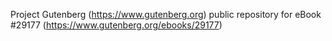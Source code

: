 Project Gutenberg (https://www.gutenberg.org) public repository for eBook #29177 (https://www.gutenberg.org/ebooks/29177)
